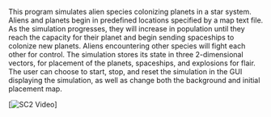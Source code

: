 This program simulates alien species colonizing planets in a star system. Aliens and planets begin in predefined locations specified by a map text file. As the simulation progresses, they will increase in population until they reach the capacity for their planet and begin sending spaceships to colonize new planets. Aliens encountering other species will fight each other for control. The simulation stores its state in three 2-dimensional vectors, for placement of the planets, spaceships, and explosions for flair. The user can choose to start, stop, and reset the simulation in the GUI displaying the simulation, as well as change both the background and initial placement map.

[![SC2 Video](docs/newWorldSim.gif)]
